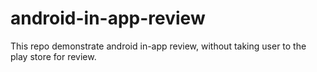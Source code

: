 # android-in-app-review
This repo demonstrate android in-app review, without taking user to the play store for review.
